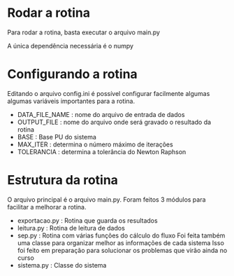 # Rodar a rotina

Para rodar a rotina, basta executar o arquivo main.py

A única dependência necessária é o numpy


# Configurando a rotina

Editando o arquivo config.ini é possível configurar facilmente algumas
algumas variáveis importantes para a rotina.

 - DATA_FILE_NAME : nome do arquivo de entrada de dados
 - OUTPUT_FILE : nome do arquivo onde será gravado o resultado da rotina
 - BASE : Base PU do sistema
 - MAX_ITER : determina o número máximo de iterações 
 - TOLERANCIA : determina a tolerância do Newton Raphson


# Estrutura da rotina

O arquivo principal é o arquivo main.py.
Foram feitos 3 módulos para facilitar a melhorar a rotina.
 - exportacao.py : Rotina que guarda os resultados
 - leitura.py : Rotina de leitura de dados
 - sep.py : Rotina com várias funções do cálculo do fluxo
Foi feita também uma classe para organizar melhor as informações de cada sistema
Isso foi feito em preparação para solucionar os problemas que virão ainda no curso
 - sistema.py : Classe do sistema 





